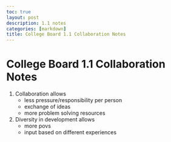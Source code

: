 ```yaml
---
toc: true
layout: post
description: 1.1 notes
categories: [markdown]
title: College Board 1.1 Collaboration Notes
---
```


# College Board 1.1 Collaboration Notes
1. Collaboration allows
    - less pressure/responsibility per person
    - exchange of ideas
    - more problem solving resources
2. Diversity in development allows
    - more povs
    - input based on different experiences